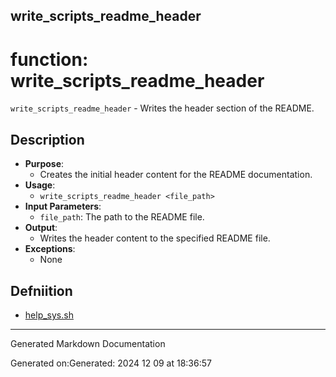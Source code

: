 ## write_scripts_readme_header
# function: write_scripts_readme_header
 `write_scripts_readme_header` - Writes the header section of the README.
## Description
- **Purpose**:
  - Creates the initial header content for the README documentation.
- **Usage**: 
  - `write_scripts_readme_header <file_path>`
- **Input Parameters**: 
  - `file_path`: The path to the README file.
- **Output**: 
  - Writes the header content to the specified README file.
- **Exceptions**: 
  - None

## Defniition 

* [help_sys.sh](/bin/shinclude/help_sys.sh/help_sys_sh.md)


---

Generated Markdown Documentation

Generated on:Generated: 2024 12 09 at 18:36:57
